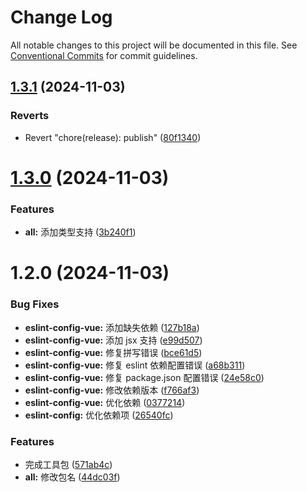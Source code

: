 # Change Log

All notable changes to this project will be documented in this file.
See [Conventional Commits](https://conventionalcommits.org) for commit guidelines.

## [1.3.1](https://github.com/fuxiang123/toolkit/compare/@fuxiang1234/eslint-config-vue@1.4.0...@fuxiang1234/eslint-config-vue@1.3.1) (2024-11-03)

### Reverts

- Revert "chore(release): publish" ([80f1340](https://github.com/fuxiang123/toolkit/commit/80f1340f1bdd435270c7e7359c06210798a8c772))

# [1.3.0](https://github.com/fuxiang123/toolkit/compare/@fuxiang1234/eslint-config-vue@1.2.0...@fuxiang1234/eslint-config-vue@1.3.0) (2024-11-03)

### Features

- **all:** 添加类型支持 ([3b240f1](https://github.com/fuxiang123/toolkit/commit/3b240f1f3407f35175fd19498eef607c9986db4e))

# 1.2.0 (2024-11-03)

### Bug Fixes

- **eslint-config-vue:** 添加缺失依赖 ([127b18a](https://github.com/fuxiang123/toolkit/commit/127b18a741d0a7c3dc574ff0bfdde772634b863a))
- **eslint-config-vue:** 添加 jsx 支持 ([e99d507](https://github.com/fuxiang123/toolkit/commit/e99d507f23a66dc30b46603d6c0e17c50c126e98))
- **eslint-config-vue:** 修复拼写错误 ([bce61d5](https://github.com/fuxiang123/toolkit/commit/bce61d556dff82984780a629ae1313ac5aef7603))
- **eslint-config-vue:** 修复 eslint 依赖配置错误 ([a68b311](https://github.com/fuxiang123/toolkit/commit/a68b311925d12b6dc07aa36767f9ff702060195a))
- **eslint-config-vue:** 修复 package.json 配置错误 ([24e58c0](https://github.com/fuxiang123/toolkit/commit/24e58c0b85151cff00e7191d80178115ce27b677))
- **eslint-config-vue:** 修改依赖版本 ([f766af3](https://github.com/fuxiang123/toolkit/commit/f766af33c5f3ed2e700254d010fd1032fa3f67db))
- **eslint-config-vue:** 优化依赖 ([0377214](https://github.com/fuxiang123/toolkit/commit/0377214304cd5c3143260b48588dfb77b3afb1a4))
- **eslint-config:** 优化依赖项 ([26540fc](https://github.com/fuxiang123/toolkit/commit/26540fc86716a36ac64e41ad2d2378a000572b22))

### Features

- 完成工具包 ([571ab4c](https://github.com/fuxiang123/toolkit/commit/571ab4c1fe311b5f90e0912822f678d67d71ee58))
- **all:** 修改包名 ([44dc03f](https://github.com/fuxiang123/toolkit/commit/44dc03febe352bc10c99465427742fa5c80a8db9))
